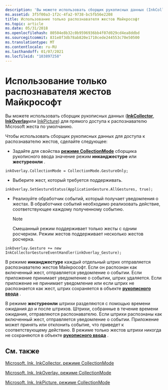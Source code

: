 ```yaml
---
description: 'Вы можете использовать сборщик рукописных данных (InkCollector, InkOverlay или InkPicture) для прямого доступа к распознавателю Microsoft жеста по умолчанию. Чтобы использовать сборщик рукописных данных для доступа к распознавателю жестов: задайте для свойства режиме CollectionMode сборщика рукописных данных значение Инканджестуре mode или Жестуреонли Mode. inkOverlay. режиме CollectionMode = режиме CollectionMode. Жестуреонли; Выберите жест, который требуется поддерживать. inkOverlay. Сетжестурестатус (ApplicationGesture. Аллжестурес, true); реализуйте обработчик событий, который получает уведомления о жестах. В обработчике событий необходимо реализовать действие, соответствующее каждому полученному событию. Примечание. смешанный режим поддерживает только жесты с одним росчерком. Режим жестов поддерживает несколько жестов росчерка. inkOverlay. жест + = New Инкколлекторжестуривенсандлер ( \_ жест inkOverlay); в режиме инканджестуре каждый отдельный росчерк отправляется распознавателю жестов Майкрософт. Если он распознан как включенный жест, отправляется уведомление о событии. Если приложение принимает уведомление о событии, штрих удаляется. Если приложение не принимает уведомление или если штрих не распознается как жест, штрих сохраняется в объекте рукописного ввода. В режиме Жестуреонли штрихи разделяются с помощью времени ожидания до и после штрихов. Штрихи, собранные в течение времени ожидания, отправляются распознавателю. Если штрихи распознаны как включенный жест, отправляется уведомление о событии. Приложение может принять или отклонить событие, что приведет к соответствующему действию. В режиме только жестов штрихи никогда не сохраняются в объекте рукописного ввода.'
ms.assetid: 3f5f00a3-1f2c-4fa2-9738-bc5fb56e2208
title: Использование только распознавателя жестов Майкрософт
ms.topic: article
ms.date: 05/31/2018
ms.openlocfilehash: 80504e8b32c0b9596936bb4f07d029cd4ea8ddbd
ms.sourcegitcommit: 831e8f3db78ab820e1710cede244553c70e50500
ms.translationtype: MT
ms.contentlocale: ru-RU
ms.lasthandoff: 01/07/2021
ms.locfileid: "103897258"
---
```

# <a name="using-the-microsoft-gesture-recognizer-only"></a>Использование только распознавателя жестов Майкрософт

Вы можете использовать сборщик рукописных данных ([**InkCollector**](inkcollector-class.md), [**InkOverlay**](inkoverlay-class.md)или [InkPicture](inkpicture-control-reference.md)) для прямого доступа к распознавателю Microsoft жеста по умолчанию.

Чтобы использовать сборщик рукописных данных для доступа к распознавателю жестов, сделайте следующее:

-   Задайте для свойства [**режиме CollectionMode**](/windows/desktop/api/msinkaut/ne-msinkaut-inkcollectionmode) сборщика рукописного ввода значение режим **инканджестуре** или **жестуреонли** .

`inkOverlay.CollectionMode = CollectionMode.GestureOnly;`

-   Выберите жест, который требуется поддерживать.

`inkOverlay.SetGestureStatus(ApplicationGesture.AllGestures, true);`

-   Реализуйте обработчик событий, который получает уведомления о жестах. В обработчике событий необходимо реализовать действие, соответствующее каждому полученному событию.
    > [!Note]  
    > Смешанный режим поддерживает только жесты с одним росчерком. Режим жестов поддерживает несколько жестов росчерка.

     

`inkOverlay.Gesture += new InkCollectorGestureEventHandler(inkOverlay_Gesture);`

В режиме **инканджестуре** каждый отдельный штрих отправляется распознавателю жестов Майкрософт. Если он распознан как включенный жест, отправляется уведомление о событии. Если приложение принимает уведомление о событии, штрих удаляется. Если приложение не принимает уведомление или если штрих не распознается как жест, штрих сохраняется в объекте [**рукописного ввода**](inkdisp-class.md) .

В режиме **жестуреонли** штрихи разделяются с помощью времени ожидания до и после штрихов. Штрихи, собранные в течение времени ожидания, отправляются распознавателю. Если штрихи распознаны как включенный жест, отправляется уведомление о событии. Приложение может принять или отклонить событие, что приведет к соответствующему действию. В режиме только жестов штрихи никогда не сохраняются в объекте [**рукописного ввода**](inkdisp-class.md) .

## <a name="related-topics"></a>См. также

<dl> <dt>

[Microsoft. Ink. InkCollector. режиме CollectionMode](/previous-versions/ms836497(v=msdn.10))
</dt> <dt>

[Microsoft. Ink. InkOverlay. режиме CollectionMode](/previous-versions/ms833092(v=msdn.10))
</dt> <dt>

[Microsoft. Ink. InkPicture. режиме CollectionMode](/previous-versions/ms582182(v=vs.100))
</dt> </dl>

 

 
